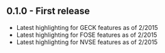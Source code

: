 ## 0.1.0 - First release
* Latest highlighting for GECK features as of 2/2015
* Latest highlighting for FOSE features as of 2/2015
* Latest highlighting for NVSE features as of 2/2015
